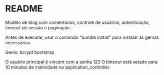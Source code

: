 # README

Modelo de blog com comentários, controle de usuários, autenticação, timeout de sessão e paginação.

Antes de executar, usar o comando "bundle install" para instalar as gemas necessárias.

Gems:
bcrypt
bootstrap

O usuário principal é vincent com a senha 123
O timeout está setado para 10 minutos de inatividade na application_controller.
